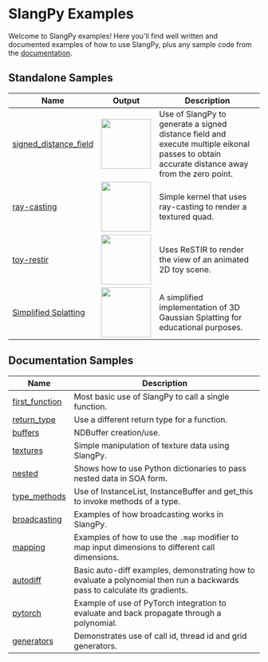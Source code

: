 # SlangPy Examples

Welcome to SlangPy examples! Here you'll find well written and documented examples of how to use SlangPy, plus any sample code from the [documentation](https://slangpy.shader-slang.org).

## Standalone Samples

| Name | Output | Description |
|------|--------|-------------|
| [signed_distance_field](signed_distance_field/readme.md) | <img src="signed_distance_field/output.png" height="100"> | Use of SlangPy to generate a signed distance field and execute multiple eikonal passes to obtain accurate distance away from the zero point. |
| [ray-casting](ray-casting/README.md) | <img src="ray-casting/thumb.jpg" height="100"> | Simple kernel that uses ray-casting to render a textured quad. |
| [toy-restir](toy-restir/README.md) | <img src="toy-restir/toy-restir.png" height="100"> | Uses ReSTIR to render the view of an animated 2D toy scene. |
| [Simplified Splatting](simplified-splatting/README.md) | <img src="simplified-splatting/simple-splat-ex.png" height="100"> | A simplified implementation of 3D Gaussian Splatting for educational purposes. |


## Documentation Samples

| Name        | Description |
|-------------|-------------|
| [first_function](https://slangpy.shader-slang.org/en/latest/src/basics/firstfunctions.html) | Most basic use of SlangPy to call a single function. |
| [return_type](https://slangpy.shader-slang.org/en/latest/src/basics/returntype.html) | Use a different return type for a function. |
| [buffers](https://slangpy.shader-slang.org/en/latest/src/basics/buffers.html) | NDBuffer creation/use. |
| [textures](https://slangpy.shader-slang.org/en/latest/src/basics/textures.html) | Simple manipulation of texture data using SlangPy. |
| [nested](https://slangpy.shader-slang.org/en/latest/src/basics/nested.html) | Shows how to use Python dictionaries to pass nested data in SOA form. |
| [type_methods](https://slangpy.shader-slang.org/en/latest/src/basics/typemethods.html) | Use of InstanceList, InstanceBuffer and get_this to invoke methods of a type. |
| [broadcasting](https://slangpy.shader-slang.org/en/latest/src/basics/broadcasting.html) | Examples of how broadcasting works in SlangPy. |
| [mapping](https://slangpy.shader-slang.org/en/latest/src/basics/mapping.html) | Examples of how to use the `.map` modifier to map input dimensions to different call dimensions. |
| [autodiff](https://slangpy.shader-slang.org/en/latest/src/autodiff/autodiff.html) | Basic auto-diff examples, demonstrating how to evaluate a polynomial then run a backwards pass to calculate its gradients. |
| [pytorch](https://slangpy.shader-slang.org/en/latest/src/autodiff/pytorch.html) | Example of use of PyTorch integration to evaluate and back propagate through a polynomial. |
| [generators](https://slangpy.shader-slang.org/en/latest/src/generators/generators.html) | Demonstrates use of call id, thread id and grid generators. |
